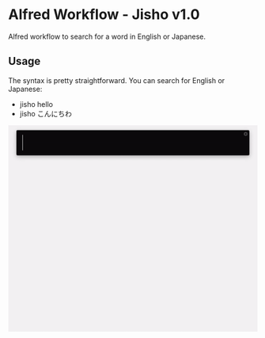 Alfred Workflow - Jisho v1.0
==========================

Alfred workflow to search for a word in English or Japanese.

Usage
----------

The syntax is pretty straightforward. You can search for English or Japanese:

 - jisho hello
 - jisho こんにちわ

![jisho screenshot](https://raw.githubusercontent.com/kylesezhi/alfred-jisho/master/jisho.gif "jisho screenshot")
